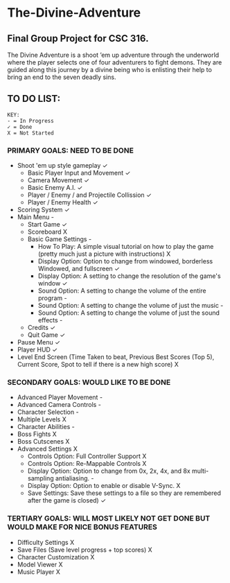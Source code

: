 # The-Divine-Adventure
## Final Group Project for CSC 316.

The Divine Adventure is a shoot ’em up adventure through the underworld where
the player selects one of four adventurers to fight demons. They are guided along this
journey by a divine being who is enlisting their help to bring an end to the seven deadly
sins.

## TO DO LIST:
	KEY:
	- = In Progress
	✓ = Done
	X = Not Started
### PRIMARY GOALS: NEED TO BE DONE
- Shoot 'em up style gameplay ✓
	- Basic Player Input and Movement ✓
	- Camera Movement ✓
	- Basic Enemy A.I. ✓
	- Player / Enemy / and Projectile Collission ✓
	- Player / Enemy Health ✓
- Scoring System ✓
- Main Menu -
	- Start Game ✓
	- Scoreboard X
	- Basic Game Settings -
		- How To Play: A simple visual tutorial on how to play the game (pretty much just a picture with instructions) X
		- Display Option: Option to change from windowed, borderless Windowed, and fullscreen ✓
		- Display Option: A setting to change the resolution of the game's window ✓
		- Sound Option: A setting to change the volume of the entire program -
		- Sound Option: A setting to change the volume of just the music -
		- Sound Option: A setting to change the volume of just the sound effects -
	- Credits ✓
	- Quit Game ✓
- Pause Menu ✓
- Player HUD ✓
- Level End Screen (Time Taken to beat, Previous Best Scores (Top 5), Current Score, Spot to tell if there is a new high score) X

### SECONDARY GOALS: WOULD LIKE TO BE DONE
- Advanced Player Movement -
- Advanced Camera Controls -
- Character Selection -
- Multiple Levels X
- Character Abilities -
- Boss Fights X
- Boss Cutscenes X
- Advanced Settings X
	- Controls Option: Full Controller Support X
	- Controls Option: Re-Mappable Controls X
	- Display Option: Option to change from 0x, 2x, 4x, and 8x multi-sampling antialiasing. -
	- Display Option: Option to enable or disable V-Sync. X
	- Save Settings: Save these settings to a file so they are remembered after the game is closed) ✓

### TERTIARY GOALS: WILL MOST LIKELY NOT GET DONE BUT WOULD MAKE FOR NICE BONUS FEATURES
- Difficulty Settings X
- Save Files (Save level progress + top scores) X
- Character Customization X
- Model Viewer X
- Music Player X